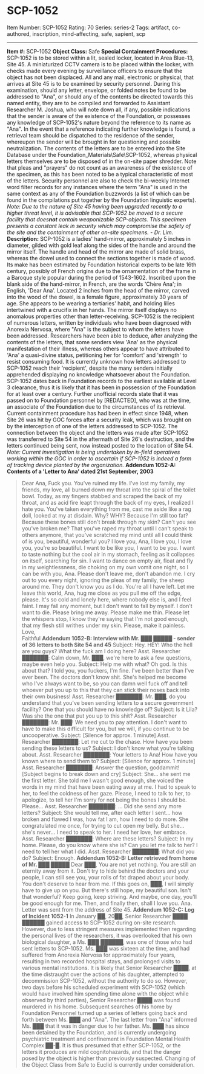 # SCP-1052
Item Number: SCP-1052
Rating: 70
Series: series-2
Tags: artifact, co-authored, inscription, mind-affecting, safe, sapient, scp

---

**Item #:** SCP-1052
**Object Class:** Safe
**Special Containment Procedures:** SCP-1052 is to be stored within a lit, sealed locker, located in Area Blue-13, Site 45. A miniaturized CCTV camera is to be placed within the locker, with checks made every evening by surveillance officers to ensure that the object has not been displaced.
All and any mail, electronic or physical, that arrives at Site 45 is to be examined by security personnel. During this examination, should any letter, envelope, or folded notes be found to be addressed to "Ana", or should any of the contents be directed towards this named entity, they are to be compiled and forwarded to Assistant Researcher M. Joshua, who will note down all, if any, possible indications that the sender is aware of the existence of the Foundation, or possesses any knowledge of SCP-1052's nature beyond the reference to its name as "Ana". In the event that a reference indicating further knowledge is found, a retrieval team should be dispatched to the residence of the sender, whereupon the sender will be brought in for questioning and possible neutralization.
The contents of the letters are to be entered into the Site Database under the Foundation_Materials\Safe\SCP-1052, whereas physical letters themselves are to be disposed of in the on-site paper shredder.
Note that pleas and "prayers" do not count as an awareness of the existence of the specimen, as this has been noted to be a typical characteristic of most of the letters.
Security personnel are also to check the bi-weekly Internet word filter records for any instances where the term "Ana" is used in the same context as any of the Foundation buzzwords (a list of which can be found in the compilations put together by the Foundation linguistic experts).
_Note: Due to the nature of Site 45 having been upgraded recently to a higher threat level, it is advisable that SCP-1052 be moved to a secure facility that does**not** contain weaponizable SCP-objects. This specimen presents a constant leak in security which may compromise the safety of the site and the containment of other on-site specimens. - Dr. Lim._
**Description:** SCP-1052 is a ladies' hand-mirror, approximately 5 inches in diameter, gilded with gold leaf along the sides of the handle and around the mirror itself. The handle and head of the mirror are made of solid brass, whereas the dowel used to connect the sections together is made of wood. Its make has been estimated by Foundation historical experts to be late 16th century, possibly of French origins due to the ornamentation of the frame in a Baroque style popular during the period of 1543-1602.
Inscribed upon the blank side of the hand-mirror, in French, are the words 'Chère Ana'; in English, 'Dear Ana'. Located 2 inches from the head of the mirror, carved into the wood of the dowel, is a female figure, approximately 30 years of age. She appears to be wearing a tertiaries' habit, and holding lilies intertwined with a crucifix in her hands. The mirror itself displays no anomalous properties other than letter-receiving.
SCP-1052 is the recipient of numerous letters, written by individuals who have been diagnosed with Anorexia Nervosa, where "Ana" is the subject to whom the letters have been addressed. Researchers have been able to deduce, after analyzing the contents of the letters, that some senders view 'Ana' as the physical manifestation of their illness, whereas others appear to have attributed to 'Ana' a quasi-divine status, petitioning her for 'comfort' and 'strength' to resist consuming food. It is currently unknown how letters addressed to SCP-1052 reach their 'recipient', despite the many senders initially apprehended displaying no knowledge whatsoever about the Foundation.
SCP-1052 dates back in Foundation records to the earliest available at Level 3 clearance, thus it is likely that it has been in possession of the Foundation for at least over a century. Further unofficial records state that it was passed on to Foundation personnel by [REDACTED], who was at the time, an associate of the Foundation due to the circumstances of its retrieval. Current containment procedure has had been in effect since 1948, when Site 26 was hit by GOC forces after a security leak, which was brought on by the interception of one of the letters addressed to SCP-1052. The connection between the object and the letters was made after SCP-1052 was transferred to Site 54 in the aftermath of Site 26's destruction, and the letters continued being sent, now instead posted to the location of Site 54.
_Note: Current investigation is being undertaken by in-field operatives working within the GOC in order to ascertain if SCP-1052 is indeed a form of tracking device planted by the organization._
**Addendum 1052-A: Contents of a 'Letter to Ana' dated 21st September, 2003**
> Dear Ana,
> Fuck you. You've ruined my life. I've lost my family, my friends, my love, all burned down my throat into the spiral of the toilet bowl. Today, as my fingers stabbed and scraped the back of my throat, and as acid fire leapt through the back of my eyes, I realized I hate you. You've taken everything from me, cast me aside like a rag doll, looked at my at disdain. Why? WHY? Because I'm still too fat? Because these bones still don't break through my skin?
> Can't you see you've broken me? That you've raped my throat until I can't speak to others anymore, that you've scratched my mind until all I could think of is you, beautiful, wonderful you? I love you, Ana, I love you, I love you, you're so beautiful. I want to be like you, I want to be you. I want to taste nothing but the cool air in my stomach, feeling as it collapses on itself, searching for sin. I want to dance on empty air, float and fly in my weightlessness, die choking on my own vomit one night, so I can be with you, Ana. Please don't leave me, don't abandon me. I cry out to you every night, ignoring the pleas of my family, the sheep around me. They don't know you as I do. You're all I have left.
> Let me leave this world, Ana, hug me close as you pull me off the edge, please. It's so cold and lonely here, where nobody else is, and I feel faint. I may fall any moment, but I don't want to fall by myself. I don't want to die. Please bring me away. Please make me thin. Please let the whispers stop, I know they're saying that I'm not good enough, that my flesh still writhes under my skin. Please, make it painless.
> Love,  
>  Faithful
**Addendum 1052-B: Interview with Mr. ███ █████ - sender of 36 letters to both Site 54 and 45**
> Subject: Hey. HEY! Who the hell are you guys? What the fuck am I doing here?
> Asst. Researcher ███████: Calm down, Mr. ███, we're here to ask a few questions, maybe even help you.
> Subject: Help me with what? Oh god. Is this about that? I told you, you fuckers, I'm fine. I've been better than I've ever been. The doctors don't know shit. She's helped me become who I've always want to be, so you can damn well fuck off and tell whoever put you up to this that they can stick their noses back into their own business!
> Asst. Researcher ███████: Mr. ███, do you understand that you've been sending letters to a secure government facility? One that you should have no knowledge of?
> Subject: Is it Lila? Was she the one that put you up to this shit?
> Asst. Researcher ███████: Mr. ███! We need you to pay attention. I don't want to have to make this difficult for you, but we will, if you continue to be uncooperative.
> Subject: [Silence for approx. 1 minute]
> Asst. Researcher ███████: Let me cut to the chase. How have you been sending these letters to us?
> Subject: I don't know what you're talking about.
> Asst. Researcher ███████: Your letters to Ana! How have you known where to send them to?
> Subject: [Silence for approx. 1 minute]
> Asst. Researcher ███████: Answer the question, goddammit!
> [Subject begins to break down and cry]
> Subject: She… she sent me the first letter. She told me I wasn't good enough, she voiced the words in my mind that have been eating away at me. I had to speak to her, to feel the coldness of her gaze. Please, I need to talk to her, to apologize, to tell her I'm sorry for not being the bones I should be. Please…
> Asst. Researcher ███████: … Did she send any more letters?
> Subject: She would tell me, after each letter I sent… how broken and flawed I was, how fat I am, how I need to do more. She congratulated me once, for trying to cut open my belly. But she… she's never… I need to speak to her. I need her love, her embrace.
> Asst. Researcher ███████: Where are these letters?
> Subject: In my home. Please, do you know where she is? Can you let me talk to her? I need to tell her what I did.
> Asst. Researcher ███████: What did you do?
> Subject: Enough.
**Addendum 1052-B: Letter retrieved from home of Mr. ███ █████**
> Dear ███,
> You are not yet nothing. You are still an eternity away from it. Don't try to hide behind the doctors and your people, I can still see you, your rolls of fat draped about your body. You don't deserve to hear from me. If this goes on, ███, I will simply have to give up on you.
> But there's still hope, my beautiful son. Isn't that wonderful? Keep going, keep striving. And maybe, one day, you'll be good enough for me. Then, and finally then, shall I love you.
> Ana.
Letter was sent from the address of Site 45.
**Addendum 1052-C: Log of Incident 1052-1**
In January ██, 20██, Senior Researcher ████ ██████ gained access to SCP-1052 during on-site research. However, due to less stringent measures implemented then regarding the personal lives of the researchers, it was overlooked that his own biological daughter, a Ms. ███ ██████, was one of those who had sent letters to SCP-1052.
Ms. ███ was sixteen at the time, and had suffered from Anorexia Nervosa for approximately four years, resulting in two recorded hospital stays, and prolonged visits to various mental institutions. It is likely that Senior Researcher ████, at the time distraught over the actions of his daughter, attempted to decommission SCP-1052, without the authority to do so. However, two days before his scheduled experiment with SCP-1052 (which would have involved him spending time alone with the object while observed by third parties), Senior Researcher ████ was found murdered in his home. Subsequent searches of his home by Foundation Personnel turned up a series of letters going back and forth between Ms. ███ and "Ana". The last letter from "Ana" informed Ms. ███ that it was in danger due to her father. Ms. ███ has since been detained by the Foundation, and is currently undergoing psychiatric treatment and confinement in Foundation Mental Health Complex ██-█.
It is thus presumed that either SCP-1052, or the letters it produces are mild cognitohazards, and that the danger posed by the object is higher than previously suspected. Changing of the Object Class from Safe to Euclid is currently under consideration.